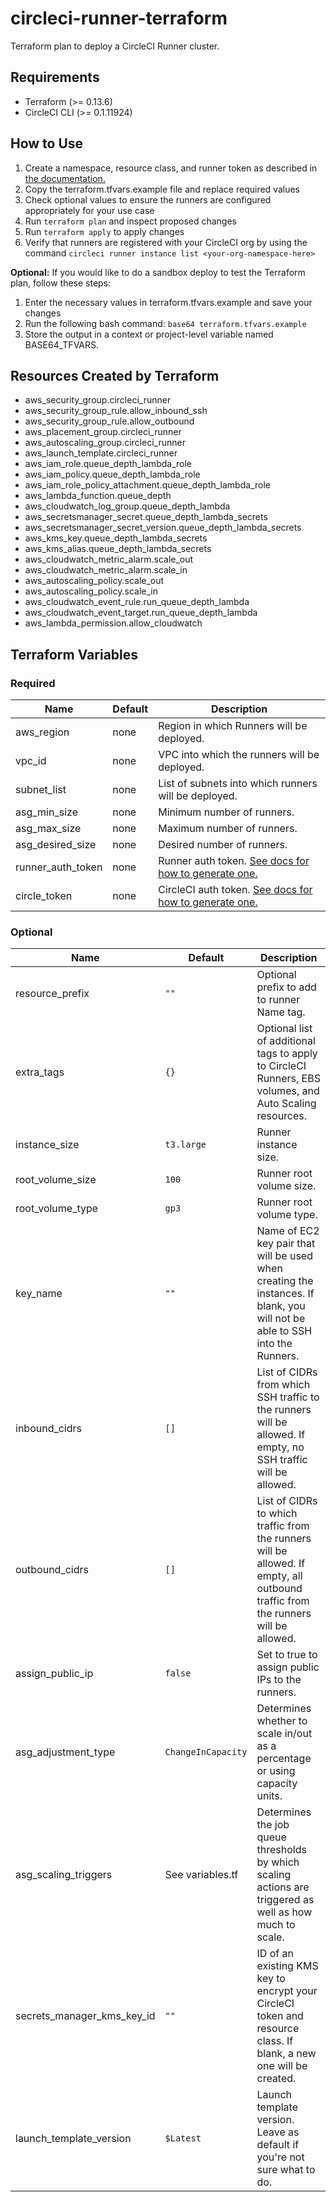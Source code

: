 # circleci-runner-terraform
Terraform plan to deploy a CircleCI Runner cluster.

## Requirements

- Terraform (>= 0.13.6)
- CircleCI CLI (>= 0.1.11924)

## How to Use

1. Create a namespace, resource class, and runner token as described in [the documentation.](https://circleci.com/docs/2.0/runner-installation/#authentication)
1. Copy the terraform.tfvars.example file and replace required values
2. Check optional values to ensure the runners are configured appropriately for your use case
3. Run `terraform plan` and inspect proposed changes
4. Run `terraform apply` to apply changes
5. Verify that runners are registered with your CircleCI org by using the command `circleci runner instance list <your-org-namespace-here>`

**Optional:** If you would like to do a sandbox deploy to test the Terraform plan, follow these steps:

1. Enter the necessary values in terraform.tfvars.example and save your changes
2. Run the following bash command: `base64 terraform.tfvars.example`
3. Store the output in a context or project-level variable named BASE64_TFVARS.


## Resources Created by Terraform

- aws_security_group.circleci_runner
- aws_security_group_rule.allow_inbound_ssh
- aws_security_group_rule.allow_outbound
- aws_placement_group.circleci_runner
- aws_autoscaling_group.circleci_runner
- aws_launch_template.circleci_runner
- aws_iam_role.queue_depth_lambda_role
- aws_iam_policy.queue_depth_lambda_role
- aws_iam_role_policy_attachment.queue_depth_lambda_role
- aws_lambda_function.queue_depth
- aws_cloudwatch_log_group.queue_depth_lambda
- aws_secretsmanager_secret.queue_depth_lambda_secrets
- aws_secretsmanager_secret_version.queue_depth_lambda_secrets
- aws_kms_key.queue_depth_lambda_secrets
- aws_kms_alias.queue_depth_lambda_secrets
- aws_cloudwatch_metric_alarm.scale_out
- aws_cloudwatch_metric_alarm.scale_in
- aws_autoscaling_policy.scale_out
- aws_autoscaling_policy.scale_in
- aws_cloudwatch_event_rule.run_queue_depth_lambda
- aws_cloudwatch_event_target.run_queue_depth_lambda
- aws_lambda_permission.allow_cloudwatch

## Terraform Variables

### Required 

| Name | Default | Description|
|------|---------|------------|
|aws_region|none|Region in which Runners will be deployed.|
|vpc_id|none|VPC into which the runners will be deployed.|
|subnet_list|none|List of subnets into which runners will be deployed.|
|asg_min_size|none|Minimum number of runners.|
|asg_max_size|none|Maximum number of runners.|
|asg_desired_size|none|Desired number of runners.|
|runner_auth_token|none|Runner auth token.  [See docs for how to generate one.](https://circleci.com/docs/2.0/runner-installation/#authentication)|
|circle_token|none|CircleCI auth token.  [See docs for how to generate one.](https://circleci.com/docs/2.0/managing-api-tokens/)|



### Optional

| Name | Default | Description|
|------|---------|------------|
|resource_prefix|`""`|Optional prefix to add to runner Name tag.|
|extra_tags|`{}`|Optional list of additional tags to apply to CircleCI Runners, EBS volumes, and Auto Scaling resources.|
|instance_size|`t3.large`|Runner instance size.|
|root_volume_size|`100`|Runner root volume size.|
|root_volume_type|`gp3`|Runner root volume type.|
|key_name|`""`|Name of EC2 key pair that will be used when creating the instances.  If blank, you will not be able to SSH into the Runners.|
|inbound_cidrs|`[]`|List of CIDRs from which SSH traffic to the runners will be allowed.  If empty, no SSH traffic will be allowed.|
|outbound_cidrs|`[]`|List of CIDRs to which traffic from the runners will be allowed.  If empty, all outbound traffic from the runners will be allowed.|
|assign_public_ip|`false`|Set to true to assign public IPs to the runners.|
|asg_adjustment_type|`ChangeInCapacity`|Determines whether to scale in/out as a percentage or using capacity units.|
|asg_scaling_triggers|See variables.tf|Determines the job queue thresholds by which scaling actions are triggered as well as how much to scale.|
|secrets_manager_kms_key_id|`""`|ID of an existing KMS key to encrypt your CircleCI token and resource class. If blank, a new one will be created.|
|launch_template_version|`$Latest`|Launch template version. Leave as default if you're not sure what to do.|